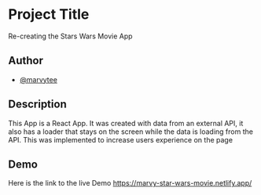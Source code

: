 
# Project Title
Re-creating the Stars Wars Movie App


## Author

- [@marvytee](https://www.github.com/marvytee)


## Description

This App is a React App. It was created with data from an external API, it also has a loader that stays on the screen while the data is loading from the API. This was implemented to increase users experience on the page


## Demo

Here is the link to the live Demo https://marvy-star-wars-movie.netlify.app/
